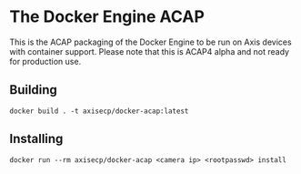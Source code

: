 # The Docker Engine ACAP 
This is the ACAP packaging of the Docker Engine to be run on Axis devices with
container support. Please note that this is ACAP4 alpha and not ready for production
use. 

## Building
    docker build . -t axisecp/docker-acap:latest 

## Installing

    docker run --rm axisecp/docker-acap <camera ip> <rootpasswd> install